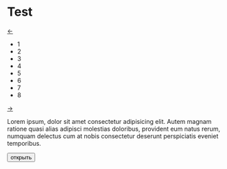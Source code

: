 <!DOCTYPE html>
<html lang="en">
<head>
    <meta charset="UTF-8">
    <meta name="viewport" content="width=device-width, initial-scale=1.0">
    <title>Задачи по JS</title>
    <script src="./js/script.js"></script>
    <link rel="stylesheet" href="./css/style.css">
    <link rel="stylesheet" href="./css/modal.css">
</head>
<body>
    <h1>Test</h1>
    <div class="simple-clider-container">
        <a href="#" id="left" class="arrow">←</a>
        <div class="slider">
            <ul class="items" id="items">
                <li class="item">1</li>
                <li class="item">2</li>
                <li class="item">3</li>
                <li class="item">4</li>
                <li class="item">5</li>
                <li class="item">6</li>
                <li class="item">7</li>
                <li class="item">8</li>
            </ul>
        </div>
        <a href="#" id="right" class="arrow">→</a>
    </div>
    <div class="container">
      <p>
        Lorem ipsum, dolor sit amet consectetur adipisicing elit. Autem magnam
        ratione quasi alias adipisci molestias doloribus, provident eum natus
        rerum, numquam delectus cum at nobis consectetur deserunt perspiciatis
        eveniet temporibus.
      </p>
      <button class="btn" id="openOverlay">открыть</button>
    </div>
    <script type="html/template" id="overlayTemplate">
      <div class="modal-container">
        <a class="close" href="#">x</a>
        <div class="content"></div>
      </div>
    </script>
    <script src="./js/script.js"></script>
    <script src="./js/modal.js"></script>
    <script src="./js/slider.js"></script>
</body>
</html>
